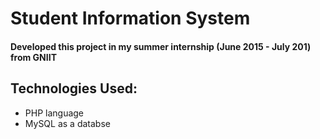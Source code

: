 # Student Information System
#### Developed this project in my summer internship (June 2015 - July 201) from GNIIT

## Technologies Used:
* PHP language 
* MySQL as a databse
